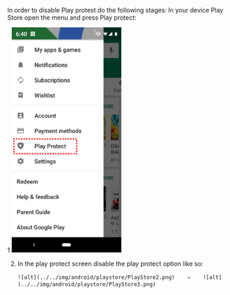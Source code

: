 In order to disable Play protest do the following stages:
In your device Play Store open the menu and press Play protect:

  1     ![alt](../../img/android/playstore/PlayStore1.png)
      

2. In the play protect screen disable the play protect option like so:
 
       ![alt](../../img/android/playstore/PlayStore2.png)    ⇒    ![alt](../../img/android/playstore/PlayStore3.png)
      
